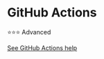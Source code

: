 
# GitHub Actions

<span class="tag advanced-tag">⭐️⭐️⭐️ Advanced</span>

[See GitHub Actions help](https://docs.github.com/en/actions/learn-github-actions)
